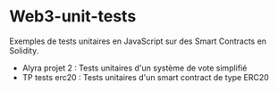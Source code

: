 # Web3-unit-tests
Exemples de tests unitaires en JavaScript sur des Smart Contracts en Solidity.

- Alyra projet 2 : Tests unitaires d'un système de vote simplifié
- TP tests erc20 : Tests unitaires d'un smart contract de type ERC20
